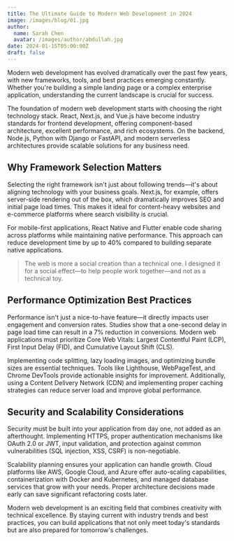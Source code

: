 ```yaml
---
title: The Ultimate Guide to Modern Web Development in 2024
image: /images/blog/01.jpg
author:
  name: Sarah Chen
  avatar: /images/author/abdullah.jpg
date: 2024-01-15T05:00:00Z
draft: false
---
```


Modern web development has evolved dramatically over the past few years, with new frameworks, tools, and best practices emerging constantly. Whether you're building a simple landing page or a complex enterprise application, understanding the current landscape is crucial for success.

The foundation of modern web development starts with choosing the right technology stack. React, Next.js, and Vue.js have become industry standards for frontend development, offering component-based architecture, excellent performance, and rich ecosystems. On the backend, Node.js, Python with Django or FastAPI, and modern serverless architectures provide scalable solutions for any business need.

## Why Framework Selection Matters

Selecting the right framework isn't just about following trends—it's about aligning technology with your business goals. Next.js, for example, offers server-side rendering out of the box, which dramatically improves SEO and initial page load times. This makes it ideal for content-heavy websites and e-commerce platforms where search visibility is crucial.

For mobile-first applications, React Native and Flutter enable code sharing across platforms while maintaining native performance. This approach can reduce development time by up to 40% compared to building separate native applications.

<Blockquote name="Tim Berners-Lee">
  The web is more a social creation than a technical one. I designed it for a social effect—to help people work together—and not as a technical toy.
</Blockquote>

## Performance Optimization Best Practices

Performance isn't just a nice-to-have feature—it directly impacts user engagement and conversion rates. Studies show that a one-second delay in page load time can result in a 7% reduction in conversions. Modern web applications must prioritize Core Web Vitals: Largest Contentful Paint (LCP), First Input Delay (FID), and Cumulative Layout Shift (CLS).

Implementing code splitting, lazy loading images, and optimizing bundle sizes are essential techniques. Tools like Lighthouse, WebPageTest, and Chrome DevTools provide actionable insights for improvement. Additionally, using a Content Delivery Network (CDN) and implementing proper caching strategies can reduce server load and improve global performance.

## Security and Scalability Considerations

Security must be built into your application from day one, not added as an afterthought. Implementing HTTPS, proper authentication mechanisms like OAuth 2.0 or JWT, input validation, and protection against common vulnerabilities (SQL injection, XSS, CSRF) is non-negotiable.

Scalability planning ensures your application can handle growth. Cloud platforms like AWS, Google Cloud, and Azure offer auto-scaling capabilities, containerization with Docker and Kubernetes, and managed database services that grow with your needs. Proper architecture decisions made early can save significant refactoring costs later.

Modern web development is an exciting field that combines creativity with technical excellence. By staying current with industry trends and best practices, you can build applications that not only meet today's standards but are also prepared for tomorrow's challenges.
